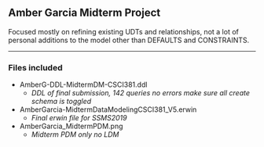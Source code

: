 ## Amber Garcia Midterm Project

Focused mostly on refining existing UDTs and relationships, not a lot of personal additions to the model other than DEFAULTS and CONSTRAINTS.

---
### Files included
- AmberG-DDL-MidtermDM-CSCI381.ddl
  - *DDL of final submission, 142 queries no errors make sure all create schema is toggled* 
- AmberGarcia-MidtermDataModelingCSCI381_V5.erwin
  - *Final erwin file for SSMS2019*
- AmberGarcia_MidtermPDM.png
  - *Midterm PDM only no LDM*
